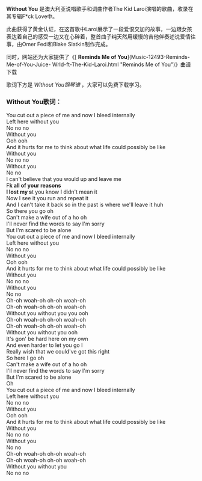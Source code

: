 

**Without You** 是澳大利亚说唱歌手和词曲作者The Kid Laroi演唱的歌曲，收录在其专辑F*ck Love中。

此曲获得了黄金认证，在这首歌中Laroi展示了一段爱恨交加的故事，一边跟女孩表达着自己的感受一边又在心碎着，整首曲子纯天然用缓慢的吉他伴奏述说爱情往事，由Omer
Fedi和Blake Slatkin制作完成。

同时，网站还为大家提供了《[ **Reminds Me of You**](Music-12493-Reminds-Me-of-You-Juice-
Wrld-ft-The-Kid-Laroi.html "Reminds Me of You")》曲谱下载

歌词下方是 _Without You钢琴谱_ ，大家可以免费下载学习。

### Without You歌词：

You cut out a piece of me and now I bleed internally  
Left here without you  
No no no  
Without you  
Ooh ooh  
And it hurts for me to think about what life could possibly be like  
Without you  
No no no  
Without you  
No no  
I can't believe that you would up and leave me  
F**k all of your reasons  
I lost my s**t you know I didn't mean it  
Now I see it you run and repeat it  
And I can't take it back so in the past is where we'll leave it huh  
So there you go oh  
Can't make a wife out of a ho oh  
I'll never find the words to say I'm sorry  
But I'm scared to be alone  
You cut out a piece of me and now I bleed internally  
Left here without you  
No no no  
Without you  
Ooh ooh  
And it hurts for me to think about what life could possibly be like  
Without you  
No no no  
Without you  
No no  
Oh-oh woah-oh oh-oh woah-oh  
Oh-oh woah-oh oh-oh woah-oh  
Without you without you you ooh  
Oh-oh woah-oh oh-oh woah-oh  
Oh-oh woah-oh oh-oh woah-oh  
Without you without you ooh  
It's gon' be hard here on my own  
And even harder to let you go I  
Really wish that we could've got this right  
So here I go oh  
Can't make a wife out of a ho oh  
I'll never find the words to say I'm sorry  
But I'm scared to be alone  
Oh  
You cut out a piece of me and now I bleed internally  
Left here without you  
No no no  
Without you  
Ooh ooh  
And it hurts for me to think about what life could possibly be like  
Without you  
No no no  
Without you  
No no  
Oh-oh woah-oh oh-oh woah-oh  
Oh-oh woah-oh oh-oh woah-oh  
Without you without you  
No no no


